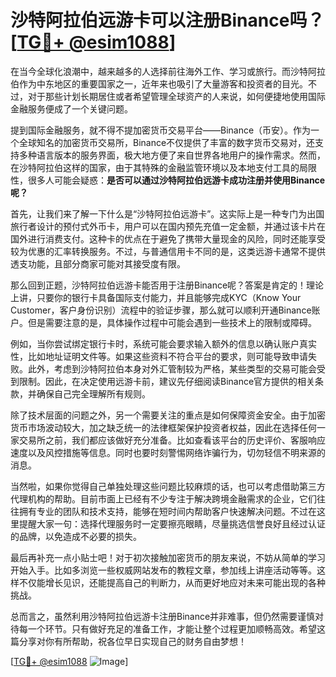 # 沙特阿拉伯远游卡可以注册Binance吗？[[TG💪+ @esim1088](https://t.me/s/esim1088)]

在当今全球化浪潮中，越来越多的人选择前往海外工作、学习或旅行。而沙特阿拉伯作为中东地区的重要国家之一，近年来也吸引了大量游客和投资者的目光。不过，对于那些计划长期居住或者希望管理全球资产的人来说，如何便捷地使用国际金融服务便成了一个关键问题。

提到国际金融服务，就不得不提加密货币交易平台——Binance（币安）。作为一个全球知名的加密货币交易所，Binance不仅提供了丰富的数字货币交易对，还支持多种语言版本的服务界面，极大地方便了来自世界各地用户的操作需求。然而，在沙特阿拉伯这样的国家，由于其特殊的金融监管环境以及本地支付工具的局限性，很多人可能会疑惑：**是否可以通过沙特阿拉伯远游卡成功注册并使用Binance呢？**

首先，让我们来了解一下什么是“沙特阿拉伯远游卡”。这实际上是一种专门为出国旅行者设计的预付式外币卡，用户可以在国内预先充值一定金额，并通过该卡片在国外进行消费支付。这种卡的优点在于避免了携带大量现金的风险，同时还能享受较为优惠的汇率转换服务。不过，与普通信用卡不同的是，这类远游卡通常不提供透支功能，且部分商家可能对其接受度有限。

那么回到正题，沙特阿拉伯远游卡能否用于注册Binance呢？答案是肯定的！理论上讲，只要你的银行卡具备国际支付能力，并且能够完成KYC（Know Your Customer，客户身份识别）流程中的验证步骤，那么就可以顺利开通Binance账户。但是需要注意的是，具体操作过程中可能会遇到一些技术上的限制或障碍。

例如，当你尝试绑定银行卡时，系统可能会要求输入额外的信息以确认账户真实性，比如地址证明文件等。如果这些资料不符合平台的要求，则可能导致申请失败。此外，考虑到沙特阿拉伯本身对外汇管制较为严格，某些类型的交易可能会受到限制。因此，在决定使用远游卡前，建议先仔细阅读Binance官方提供的相关条款，并确保自己完全理解所有规则。

除了技术层面的问题之外，另一个需要关注的重点是如何保障资金安全。由于加密货币市场波动较大，加之缺乏统一的法律框架保护投资者权益，因此在选择任何一家交易所之前，我们都应该做好充分准备。比如查看该平台的历史评价、客服响应速度以及风控措施等信息。同时也要时刻警惕网络诈骗行为，切勿轻信不明来源的消息。

当然啦，如果你觉得自己单独处理这些问题比较麻烦的话，也可以考虑借助第三方代理机构的帮助。目前市面上已经有不少专注于解决跨境金融需求的企业，它们往往拥有专业的团队和技术支持，能够在短时间内帮助客户快速解决问题。不过在这里提醒大家一句：选择代理服务时一定要擦亮眼睛，尽量挑选信誉良好且经过认证的品牌，以免造成不必要的损失。

最后再补充一点小贴士吧！对于初次接触加密货币的朋友来说，不妨从简单的学习开始入手。比如多浏览一些权威网站发布的教程文章，参加线上讲座活动等等。这样不仅能增长见识，还能提高自己的判断力，从而更好地应对未来可能出现的各种挑战。

总而言之，虽然利用沙特阿拉伯远游卡注册Binance并非难事，但仍然需要谨慎对待每一个环节。只有做好充足的准备工作，才能让整个过程更加顺畅高效。希望这篇分享对你有所帮助，祝各位早日实现自己的财务自由梦想！

[[TG💪+ @esim1088](https://t.me/s/esim1088) ![Image](https://i.postimg.cc/4NQfJmqS/Snipaste-2025-05-13-00-14-12.png)]